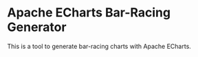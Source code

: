 # Apache ECharts Bar-Racing Generator

This is a tool to generate bar-racing charts with Apache ECharts.
